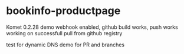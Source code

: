 # bookinfo-productpage
Komet 0.2.28 demo
webhook enabled, github build works, push works
working on successfull pull from github registry

test for dynamic DNS
demo for PR and branches
